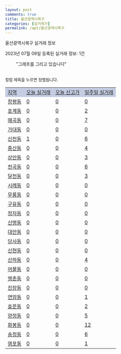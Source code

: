 ```yaml
---
layout: post
comments: true
title: 울산광역시북구
categories: [실거래가]
permalink: /apt/울산광역시북구
---
```


울산광역시북구 실거래 정보

2023년 07월 09일 등록된 실거래 정보: 1건

<!--<script async src="https://pagead2.googlesyndication.com/pagead/js/adsbygoogle.js?client=ca-pub-3485438051770037"
 crossorigin="anonymous"></script>-->

<script type="text/javascript">
  google.charts.load('current', {'packages':['corechart']});
  google.charts.setOnLoadCallback(drawChart);

  function drawChart() {
    var data = google.visualization.arrayToDataTable([['거래일', '매매', '전월세', '전매'], ['21-01', 11, 5, 0], ['21-02', 0, 6, 0], ['21-03', 0, 1, 0], ['21-04', 0, 2, 0], ['21-05', 12, 0, 0], ['21-06', 16, 7, 0], ['21-07', 341, 162, 11], ['21-08', 495, 195, 5], ['21-09', 497, 215, 16], ['21-10', 492, 564, 5], ['21-11', 260, 283, 4], ['21-12', 244, 291, 8], ['22-01', 218, 383, 4], ['22-02', 224, 273, 2], ['22-03', 238, 237, 2], ['22-04', 308, 320, 2], ['22-05', 255, 268, 7], ['22-06', 222, 216, 2], ['22-07', 132, 272, 1], ['22-08', 136, 176, 2], ['22-09', 114, 207, 3], ['22-10', 128, 192, 0], ['22-11', 117, 238, 2], ['22-12', 104, 212, 3], ['23-01', 141, 239, 5], ['23-02', 199, 410, 2], ['23-03', 251, 272, 0], ['23-04', 235, 278, 14], ['23-05', 253, 279, 25], ['23-06', 199, 189, 16], ['23-07', 25, 27, 3]]);

    var options = {
      title: '최근 1년간 유형별 거래량 추이',
      legend: { position: 'bottom' }
    };

    setTimeout(function() {
        var chart = new google.visualization.LineChart(document.getElementById('columnchart_material'));
        chart.draw(data, (options));
        document.getElementById('loading').style.display = 'none';
        var dayLabel = (new Date()).getDay();
        if (dayLabel < 2) {
            sorttable.innerSortFunction.apply(document.getElementById('week'), []);
            sorttable.innerSortFunction.apply(document.getElementById('week'), []);        
        }
        else {
            sorttable.innerSortFunction.apply(document.getElementById('today'), []);
            sorttable.innerSortFunction.apply(document.getElementById('today'), []);
        }
    }, 200);

  }
</script>

<div id="loading" style="z-index:20; display: block; margin-left: 35px">"그래프를 그리고 있습니다"</div>
<div id="columnchart_material" style="width: 95%; margin-left: -35px; display: block"></div>
<!--<div style="width: 95%; margin-left: -35px; display: block">
      <script async src="https://pagead2.googlesyndication.com/pagead/js/adsbygoogle.js?client=ca-pub-3485438051770037"
          crossorigin="anonymous"></script>
      <ins class="adsbygoogle"
          style="display:block"
          data-ad-format="fluid"
          data-ad-layout-key="-fb+5w+4e-db+86"
          data-ad-client="ca-pub-3485438051770037"
          data-ad-slot="1827090281"></ins>
      <script>
          (adsbygoogle = window.adsbygoogle || []).push({});
      </script>
</div>-->
<br>

<font size='small' style='font-size: small;'>컬럼 제목을 누르면 정렬됩니다.</font>
<table class="sortable">
  <tr style='background-color: rgba(114, 132, 186,0.4);'>
    <td id="region"><a href="#">지역</a></td>
    <td id="today"><a href="#">오늘 실거래</a></td>
    <td id="today_new"><a href="#">오늘 신고가</a></td>
    <td id="week"><a href="#">일주일 실거래</a></td>
  </tr>

  
  <tr class="item">
    <td><a href="울산광역시북구창평동">창평동</a></td>
    <td><a href="울산광역시북구창평동">0</a></td>
    <td><a href="울산광역시북구창평동">0</a></td>
    <td><a href="울산광역시북구창평동">0</a></td>
  </tr>
    

  <tr class="item">
    <td><a href="울산광역시북구호계동">호계동</a></td>
    <td><a href="울산광역시북구호계동">0</a></td>
    <td><a href="울산광역시북구호계동">0</a></td>
    <td><a href="울산광역시북구호계동">2</a></td>
  </tr>
    

  <tr class="item">
    <td><a href="울산광역시북구매곡동">매곡동</a></td>
    <td><a href="울산광역시북구매곡동">0</a></td>
    <td><a href="울산광역시북구매곡동">0</a></td>
    <td><a href="울산광역시북구매곡동">7</a></td>
  </tr>
    

  <tr class="item">
    <td><a href="울산광역시북구가대동">가대동</a></td>
    <td><a href="울산광역시북구가대동">0</a></td>
    <td><a href="울산광역시북구가대동">0</a></td>
    <td><a href="울산광역시북구가대동">0</a></td>
  </tr>
    

  <tr class="item">
    <td><a href="울산광역시북구신천동">신천동</a></td>
    <td><a href="울산광역시북구신천동">1</a></td>
    <td><a href="울산광역시북구신천동">0</a></td>
    <td><a href="울산광역시북구신천동">6</a></td>
  </tr>
    

  <tr class="item">
    <td><a href="울산광역시북구중산동">중산동</a></td>
    <td><a href="울산광역시북구중산동">0</a></td>
    <td><a href="울산광역시북구중산동">0</a></td>
    <td><a href="울산광역시북구중산동">4</a></td>
  </tr>
    

  <tr class="item">
    <td><a href="울산광역시북구상안동">상안동</a></td>
    <td><a href="울산광역시북구상안동">0</a></td>
    <td><a href="울산광역시북구상안동">0</a></td>
    <td><a href="울산광역시북구상안동">3</a></td>
  </tr>
    

  <tr class="item">
    <td><a href="울산광역시북구천곡동">천곡동</a></td>
    <td><a href="울산광역시북구천곡동">0</a></td>
    <td><a href="울산광역시북구천곡동">0</a></td>
    <td><a href="울산광역시북구천곡동">6</a></td>
  </tr>
    

  <tr class="item">
    <td><a href="울산광역시북구달천동">달천동</a></td>
    <td><a href="울산광역시북구달천동">0</a></td>
    <td><a href="울산광역시북구달천동">0</a></td>
    <td><a href="울산광역시북구달천동">3</a></td>
  </tr>
    

  <tr class="item">
    <td><a href="울산광역시북구시례동">시례동</a></td>
    <td><a href="울산광역시북구시례동">0</a></td>
    <td><a href="울산광역시북구시례동">0</a></td>
    <td><a href="울산광역시북구시례동">0</a></td>
  </tr>
    

  <tr class="item">
    <td><a href="울산광역시북구무룡동">무룡동</a></td>
    <td><a href="울산광역시북구무룡동">0</a></td>
    <td><a href="울산광역시북구무룡동">0</a></td>
    <td><a href="울산광역시북구무룡동">0</a></td>
  </tr>
    

  <tr class="item">
    <td><a href="울산광역시북구구유동">구유동</a></td>
    <td><a href="울산광역시북구구유동">0</a></td>
    <td><a href="울산광역시북구구유동">0</a></td>
    <td><a href="울산광역시북구구유동">0</a></td>
  </tr>
    

  <tr class="item">
    <td><a href="울산광역시북구정자동">정자동</a></td>
    <td><a href="울산광역시북구정자동">0</a></td>
    <td><a href="울산광역시북구정자동">0</a></td>
    <td><a href="울산광역시북구정자동">0</a></td>
  </tr>
    

  <tr class="item">
    <td><a href="울산광역시북구신명동">신명동</a></td>
    <td><a href="울산광역시북구신명동">0</a></td>
    <td><a href="울산광역시북구신명동">0</a></td>
    <td><a href="울산광역시북구신명동">0</a></td>
  </tr>
    

  <tr class="item">
    <td><a href="울산광역시북구대안동">대안동</a></td>
    <td><a href="울산광역시북구대안동">0</a></td>
    <td><a href="울산광역시북구대안동">0</a></td>
    <td><a href="울산광역시북구대안동">0</a></td>
  </tr>
    

  <tr class="item">
    <td><a href="울산광역시북구당사동">당사동</a></td>
    <td><a href="울산광역시북구당사동">0</a></td>
    <td><a href="울산광역시북구당사동">0</a></td>
    <td><a href="울산광역시북구당사동">0</a></td>
  </tr>
    

  <tr class="item">
    <td><a href="울산광역시북구신현동">신현동</a></td>
    <td><a href="울산광역시북구신현동">0</a></td>
    <td><a href="울산광역시북구신현동">0</a></td>
    <td><a href="울산광역시북구신현동">0</a></td>
  </tr>
    

  <tr class="item">
    <td><a href="울산광역시북구산하동">산하동</a></td>
    <td><a href="울산광역시북구산하동">0</a></td>
    <td><a href="울산광역시북구산하동">0</a></td>
    <td><a href="울산광역시북구산하동">4</a></td>
  </tr>
    

  <tr class="item">
    <td><a href="울산광역시북구어물동">어물동</a></td>
    <td><a href="울산광역시북구어물동">0</a></td>
    <td><a href="울산광역시북구어물동">0</a></td>
    <td><a href="울산광역시북구어물동">0</a></td>
  </tr>
    

  <tr class="item">
    <td><a href="울산광역시북구명촌동">명촌동</a></td>
    <td><a href="울산광역시북구명촌동">0</a></td>
    <td><a href="울산광역시북구명촌동">0</a></td>
    <td><a href="울산광역시북구명촌동">0</a></td>
  </tr>
    

  <tr class="item">
    <td><a href="울산광역시북구진장동">진장동</a></td>
    <td><a href="울산광역시북구진장동">0</a></td>
    <td><a href="울산광역시북구진장동">0</a></td>
    <td><a href="울산광역시북구진장동">0</a></td>
  </tr>
    

  <tr class="item">
    <td><a href="울산광역시북구연암동">연암동</a></td>
    <td><a href="울산광역시북구연암동">0</a></td>
    <td><a href="울산광역시북구연암동">0</a></td>
    <td><a href="울산광역시북구연암동">1</a></td>
  </tr>
    

  <tr class="item">
    <td><a href="울산광역시북구효문동">효문동</a></td>
    <td><a href="울산광역시북구효문동">0</a></td>
    <td><a href="울산광역시북구효문동">0</a></td>
    <td><a href="울산광역시북구효문동">2</a></td>
  </tr>
    

  <tr class="item">
    <td><a href="울산광역시북구양정동">양정동</a></td>
    <td><a href="울산광역시북구양정동">0</a></td>
    <td><a href="울산광역시북구양정동">0</a></td>
    <td><a href="울산광역시북구양정동">5</a></td>
  </tr>
    

  <tr class="item">
    <td><a href="울산광역시북구화봉동">화봉동</a></td>
    <td><a href="울산광역시북구화봉동">0</a></td>
    <td><a href="울산광역시북구화봉동">0</a></td>
    <td><a href="울산광역시북구화봉동">12</a></td>
  </tr>
    

  <tr class="item">
    <td><a href="울산광역시북구송정동">송정동</a></td>
    <td><a href="울산광역시북구송정동">0</a></td>
    <td><a href="울산광역시북구송정동">0</a></td>
    <td><a href="울산광역시북구송정동">6</a></td>
  </tr>
    

  <tr class="item">
    <td><a href="울산광역시북구염포동">염포동</a></td>
    <td><a href="울산광역시북구염포동">0</a></td>
    <td><a href="울산광역시북구염포동">0</a></td>
    <td><a href="울산광역시북구염포동">1</a></td>
  </tr>
    


</table>


    